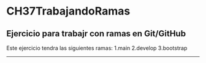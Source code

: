 # CH37TrabajandoRamas
## Ejercicio para trabajr con ramas en Git/GitHub

Este ejercicio tendra las siguientes ramas:
1.main
2.develop
3.bootstrap

---
